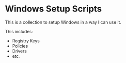 # Windows Setup Scripts

This is a collection to setup Windows in a way I can use it.

This includes:

- Registry Keys
- Policies
- Drivers
- etc.